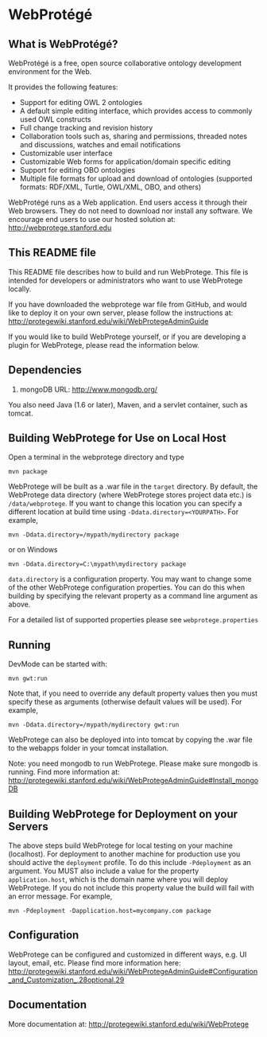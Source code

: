 WebProtégé
==========

What is WebProtégé?
-------------------

WebProtégé is a free, open source collaborative ontology development environment for the Web.

It provides the following features:
- Support for editing OWL 2 ontologies
- A default simple editing interface, which provides access to commonly used OWL constructs
- Full change tracking and revision history
- Collaboration tools such as, sharing and permissions, threaded notes and discussions, watches and email notifications
- Customizable user interface
- Customizable Web forms for application/domain specific editing
- Support for editing OBO ontologies
- Multiple file formats for upload and download of ontologies (supported formats: RDF/XML, Turtle, OWL/XML, OBO, and others)

WebProtégé runs as a Web application. End users access it through their Web browsers.
They do not need to download nor install any software. We encourage end users to use our hosted solution at:
http://webprotege.stanford.edu


This README file
----------------

This README file describes how to build and run WebProtege. This file is intended for developers or administrators
who want to use WebProtege locally.

If you have downloaded the webprotege war file from GitHub, and would like to deploy it on your own server,
please follow the instructions at:
http://protegewiki.stanford.edu/wiki/WebProtegeAdminGuide

If you would like to build WebProtege yourself, or if you are developing a plugin
for WebProtege, please read the information below.


Dependencies
------------

1)  mongoDB
    URL: http://www.mongodb.org/

You also need Java (1.6 or later), Maven, and a servlet container, such as tomcat.


Building WebProtege for Use on Local Host
-----------------------------------------

Open a terminal in the webprotege directory and type

    mvn package

WebProtege will be built as a .war file in the ```target``` directory.  By default, the WebProtege data directory
(where WebProtege stores project data etc.) is ```/data/webprotege```.  If you want to change this location you
can specify a different location at build time using ```-Ddata.directory=<YOURPATH>```.  For example,

    mvn -Ddata.directory=/mypath/mydirectory package

or on Windows

    mvn -Ddata.directory=C:\mypath\mydirectory package

```data.directory``` is a configuration property.  You may want to change some of the other WebProtege configuration
properties.  You can do this when building by specifying the relevant property as a command line argument as above.

For a detailed list of supported properties please see ```webprotege.properties```

Running
-------

DevMode can be started with:

    mvn gwt:run

Note that, if you need to override any default property values then you must specify these as arguments
(otherwise default values will be used).  For example,

    mvn -Ddata.directory=/mypath/mydirectory gwt:run

WebProtege can also be deployed into into tomcat by copying the .war file to the webapps folder in your tomcat
installation.

Note: you need mongodb to run WebProtege. Please make sure mongodb is running. Find more information at:
http://protegewiki.stanford.edu/wiki/WebProtegeAdminGuide#Install_mongoDB


Building WebProtege for Deployment on your Servers
--------------------------------------------------

The above steps build WebProtege for local testing on your machine (localhost).  For deployment to another machine for
production use you should active the ```deployment``` profile.  To do this include ```-Pdeployment``` as an argument.
You MUST also include a value for the property ```application.host```, which is the domain name where you will deploy
WebProtege.  If you do not include this property value the build will fail with an error message.  For example,

    mvn -Pdeployment -Dapplication.host=mycompany.com package

Configuration
-------------

WebProtege can be configured and customized in different ways, e.g. UI layout, email, etc.
Please find more information here:
http://protegewiki.stanford.edu/wiki/WebProtegeAdminGuide#Configuration_and_Customization_.28optional.29


Documentation
-------------
More documentation at:
http://protegewiki.stanford.edu/wiki/WebProtege
